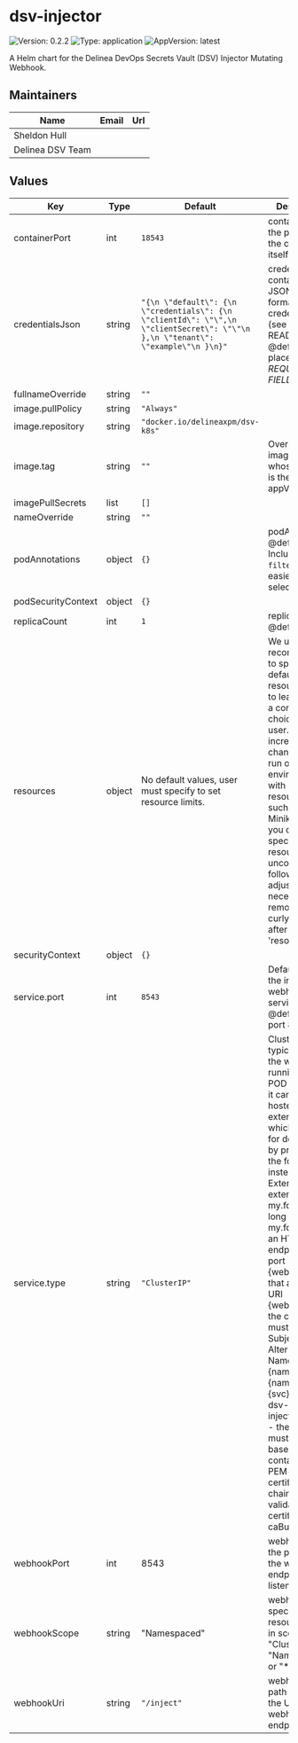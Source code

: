 # dsv-injector

![Version: 0.2.2](https://img.shields.io/badge/Version-0.2.2-informational?style=flat-square) ![Type: application](https://img.shields.io/badge/Type-application-informational?style=flat-square) ![AppVersion: latest](https://img.shields.io/badge/AppVersion-latest-informational?style=flat-square)

A Helm chart for the Delinea DevOps Secrets Vault (DSV) Injector Mutating Webhook.

## Maintainers

| Name             | Email | Url |
| ---------------- | ----- | --- |
| Sheldon Hull     |       |     |
| Delinea DSV Team |       |     |

## Values

| Key                | Type   | Default                                                                                                                          | Description                                                                                                                                                                                                                                                                                                                                                                                                                                                                                                                                                      |
| ------------------ | ------ | -------------------------------------------------------------------------------------------------------------------------------- | ---------------------------------------------------------------------------------------------------------------------------------------------------------------------------------------------------------------------------------------------------------------------------------------------------------------------------------------------------------------------------------------------------------------------------------------------------------------------------------------------------------------------------------------------------------------- |
| containerPort      | int    | `18543`                                                                                                                          | containerPort is the port that the container itself listens on                                                                                                                                                                                                                                                                                                                                                                                                                                                                                                   |
| credentialsJson    | string | `"{\n \"default\": {\n \"credentials\": {\n \"clientId\": \"\",\n \"clientSecret\": \"\"\n },\n \"tenant\": \"example\"\n }\n}"` | credentialsJson contains the JSON-formatted credentials file (see README.md) @default - placeholder. _REQUIRED FIELD_                                                                                                                                                                                                                                                                                                                                                                                                                                            |
| fullnameOverride   | string | `""`                                                                                                                             |                                                                                                                                                                                                                                                                                                                                                                                                                                                                                                                                                                  |
| image.pullPolicy   | string | `"Always"`                                                                                                                       |                                                                                                                                                                                                                                                                                                                                                                                                                                                                                                                                                                  |
| image.repository   | string | `"docker.io/delineaxpm/dsv-k8s"`                                                                                                 |                                                                                                                                                                                                                                                                                                                                                                                                                                                                                                                                                                  |
| image.tag          | string | `""`                                                                                                                             | Overrides the image tag whose default is the chart appVersion.                                                                                                                                                                                                                                                                                                                                                                                                                                                                                                   |
| imagePullSecrets   | list   | `[]`                                                                                                                             |                                                                                                                                                                                                                                                                                                                                                                                                                                                                                                                                                                  |
| nameOverride       | string | `""`                                                                                                                             |                                                                                                                                                                                                                                                                                                                                                                                                                                                                                                                                                                  |
| podAnnotations     | object | `{}`                                                                                                                             | podAnnotations @default - Includes `dsv-filter-name` for easier log selector filter.                                                                                                                                                                                                                                                                                                                                                                                                                                                                             |
| podSecurityContext | object | `{}`                                                                                                                             |                                                                                                                                                                                                                                                                                                                                                                                                                                                                                                                                                                  |
| replicaCount       | int    | `1`                                                                                                                              | replicate count @default - 1                                                                                                                                                                                                                                                                                                                                                                                                                                                                                                                                     |
| resources          | object | No default values, user must specify to set resource limits.                                                                     | We usually recommend not to specify default resources and to leave this as a conscious choice for the user. This also increases chances charts run on environments with little resources, such as Minikube. If you do want to specify resources, uncomment the following lines, adjust them as necessary, and remove the curly braces after 'resources:'.                                                                                                                                                                                                        |
| securityContext    | object | `{}`                                                                                                                             |                                                                                                                                                                                                                                                                                                                                                                                                                                                                                                                                                                  |
| service.port       | int    | `8543`                                                                                                                           | Default port for the injector webhook service. @default -- port 8543                                                                                                                                                                                                                                                                                                                                                                                                                                                                                             |
| service.type       | string | `"ClusterIP"`                                                                                                                    | ClusterIP is typical when the webhook is running as a POD However, it can also be hosted externally, which is useful for debugging, by providing the following instead: type: ExternalName externalName: my.fqdn So long as: - my.fqdn hosts an HTTPS endpoint on port {webhookPort} that answers URI {webhookUri} - the certificate must have a Subject Alternative Name for {name}.{namespace}.{svc}, e.g., dsv-injector.dsv.svc - the caBundle must be a base64 string containing a PEM-encoded certificate chain that validates the certifcate caBundle: ... |
| webhookPort        | int    | 8543                                                                                                                             | webhookPort is the port that the webhook endpoint is listening on                                                                                                                                                                                                                                                                                                                                                                                                                                                                                                |
| webhookScope       | string | "Namespaced"                                                                                                                     | webhookScope specifies which resources are in scope, "Cluster", "Namespaced" or "\*"                                                                                                                                                                                                                                                                                                                                                                                                                                                                             |
| webhookUri         | string | `"/inject"`                                                                                                                      | webhookUri is path portion of the URL of the webhook endpoint                                                                                                                                                                                                                                                                                                                                                                                                                                                                                                    |
